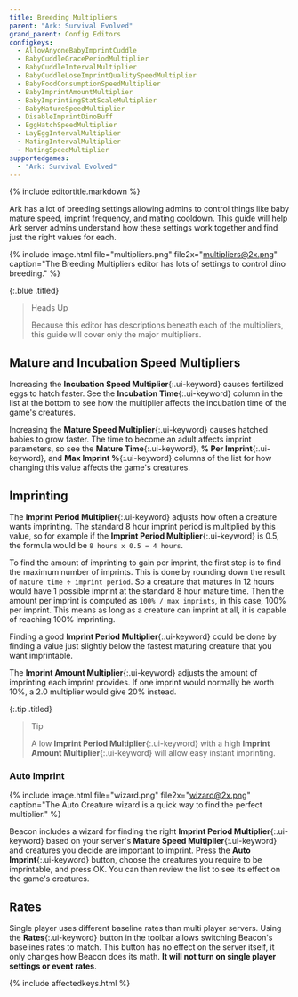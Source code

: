 ```yaml
---
title: Breeding Multipliers
parent: "Ark: Survival Evolved"
grand_parent: Config Editors
configkeys:
  - AllowAnyoneBabyImprintCuddle
  - BabyCuddleGracePeriodMultiplier
  - BabyCuddleIntervalMultiplier
  - BabyCuddleLoseImprintQualitySpeedMultiplier
  - BabyFoodConsumptionSpeedMultiplier
  - BabyImprintAmountMultiplier
  - BabyImprintingStatScaleMultiplier
  - BabyMatureSpeedMultiplier
  - DisableImprintDinoBuff
  - EggHatchSpeedMultiplier
  - LayEggIntervalMultiplier
  - MatingIntervalMultiplier
  - MatingSpeedMultiplier
supportedgames:
  - "Ark: Survival Evolved"
---
```

{% include editortitle.markdown %}

Ark has a lot of breeding settings allowing admins to control things like baby mature speed, imprint frequency, and mating cooldown. This guide will help Ark server admins understand how these settings work together and find just the right values for each.

{% include image.html file="multipliers.png" file2x="multipliers@2x.png" caption="The Breeding Multipliers editor has lots of settings to control dino breeding." %}

{:.blue .titled}
> Heads Up
> 
> Because this editor has descriptions beneath each of the multipliers, this guide will cover only the major multipliers.

## Mature and Incubation Speed Multipliers

Increasing the **Incubation Speed Multiplier**{:.ui-keyword} causes fertilized eggs to hatch faster. See the **Incubation Time**{:.ui-keyword} column in the list at the bottom to see how the multiplier affects the incubation time of the game's creatures.

Increasing the **Mature Speed Multiplier**{:.ui-keyword} causes hatched babies to grow faster. The time to become an adult affects imprint parameters, so see the **Mature Time**{:.ui-keyword}, **% Per Imprint**{:.ui-keyword}, and **Max Imprint %**{:.ui-keyword} columns of the list for how changing this value affects the game's creatures.

## Imprinting

The **Imprint Period Multiplier**{:.ui-keyword} adjusts how often a creature wants imprinting. The standard 8 hour imprint period is multiplied by this value, so for example if the **Imprint Period Multiplier**{:.ui-keyword} is 0.5, the formula would be `8 hours x 0.5 = 4 hours`.

To find the amount of imprinting to gain per imprint, the first step is to find the maximum number of imprints. This is done by rounding down the result of `mature time ÷ imprint period`. So a creature that matures in 12 hours would have 1 possible imprint at the standard 8 hour mature time. Then the amount per imprint is computed as `100% / max imprints`, in this case, 100% per imprint. This means as long as a creature can imprint at all, it is capable of reaching 100% imprinting.

Finding a good **Imprint Period Multiplier**{:.ui-keyword} could be done by finding a value just slightly below the fastest maturing creature that you want imprintable.

The **Imprint Amount Multiplier**{:.ui-keyword} adjusts the amount of imprinting each imprint provides. If one imprint would normally be worth 10%, a 2.0 multiplier would give 20% instead.

{:.tip .titled}
> Tip
> 
> A low **Imprint Period Multiplier**{:.ui-keyword} with a high **Imprint Amount Multiplier**{:.ui-keyword} will allow easy instant imprinting.

### Auto Imprint

{% include image.html file="wizard.png" file2x="wizard@2x.png" caption="The Auto Creature wizard is a quick way to find the perfect multiplier." %}

Beacon includes a wizard for finding the right **Imprint Period Multiplier**{:.ui-keyword} based on your server's **Mature Speed Multiplier**{:.ui-keyword} and creatures you decide are important to imprint. Press the **Auto Imprint**{:.ui-keyword} button, choose the creatures you require to be imprintable, and press OK. You can then review the list to see its effect on the game's creatures.

## Rates

Single player uses different baseline rates than multi player servers. Using the **Rates**{:.ui-keyword} button in the toolbar allows switching Beacon's baselines rates to match. This button has no effect on the server itself, it only changes how Beacon does its math. **It will not turn on single player settings or event rates**.

{% include affectedkeys.html %}